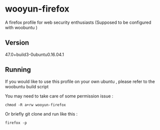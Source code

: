 # wooyun-firefox
A firefox profile for web security enthusiasts (Supposed to be configured with woobuntu )

## Version ##

47.0+build3-0ubuntu0.16.04.1

## Running ##

If you would like to use this profile on your own ubuntu , please refer to the woobuntu build script

You may need to take care of some permission issue :

    chmod -R a+rw wooyun-firefox

Or briefly git clone and run like this :

    firefox -p
